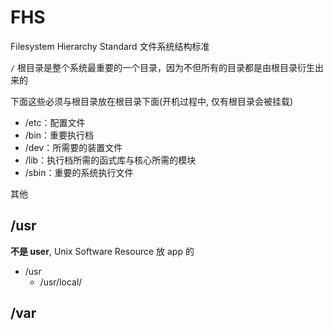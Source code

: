 # FHS

Filesystem Hierarchy Standard 文件系统结构标准

`/` 根目录是整个系统最重要的一个目录，因为不但所有的目录都是由根目录衍生出来的

下面这些必须与根目录放在根目录下面(开机过程中, 仅有根目录会被挂载)

- /etc：配置文件
- /bin：重要执行档
- /dev：所需要的装置文件
- /lib：执行档所需的函式库与核心所需的模块
- /sbin：重要的系统执行文件

其他

## /usr

**不是 user**, Unix Software Resource 放 app 的

- /usr
  - /usr/local/

## /var
